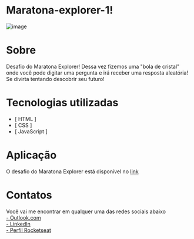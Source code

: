 # Maratona-explorer-1!

![image](https://user-images.githubusercontent.com/103855358/173283389-4402333f-ff21-457f-8432-2d72514fb4a7.png)


# Sobre
<p>Desafio do Maratona Explorer! Dessa vez fizemos uma "bola de cristal" onde você pode digitar uma pergunta e irá receber uma resposta aleatória! Se divirta tentando descobrir seu futuro!</p>

# Tecnologias utilizadas
- [ HTML ]
- [ CSS ]
- [ JavaScript ]

# Aplicação
<p>O desafio do Maratona Explorer está disponível no <a href="">link</a></p>

# Contatos
<p>Você vai me encontrar em qualquer uma das redes sociais abaixo </br>
<a href="mailto: felipeeduardol7@outlook.com">- Outlook.com</a> </br>
<a href="https://www.linkedin.com/in/felipe-pereira-eduardo-41ab64217/">- LinkedIn</a> </br>
<a href="https://app.rocketseat.com.br/me/felipe-pereira-eduardo-00732">- Perfil Rocketseat</a><p>
